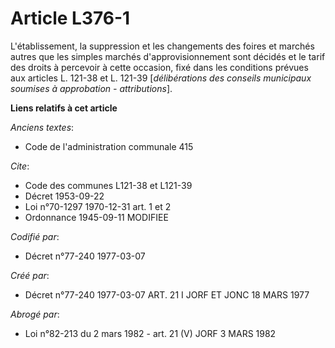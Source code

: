 # Article L376-1

L'établissement, la suppression et les changements des foires et marchés autres que les simples marchés d'approvisionnement
sont décidés et le tarif des droits à percevoir à cette occasion, fixé dans les conditions prévues aux articles L. 121-38 et
L. 121-39 [*délibérations des conseils municipaux soumises à approbation - attributions*].

**Liens relatifs à cet article**

_Anciens textes_:

  - Code de l'administration communale 415

_Cite_:

  - Code des communes L121-38 et L121-39
  - Décret  1953-09-22
  - Loi n°70-1297 1970-12-31 art. 1 et 2
  - Ordonnance  1945-09-11 MODIFIEE

_Codifié par_:

  - Décret n°77-240 1977-03-07

_Créé par_:

  - Décret n°77-240 1977-03-07 ART. 21 I JORF ET JONC 18 MARS 1977

_Abrogé par_:

  - Loi n°82-213 du 2 mars 1982 - art. 21 (V) JORF 3 MARS 1982
